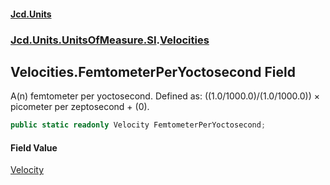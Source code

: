 #### [Jcd.Units](index.md 'index')
### [Jcd.Units.UnitsOfMeasure.SI](Jcd.Units.UnitsOfMeasure.SI.md 'Jcd.Units.UnitsOfMeasure.SI').[Velocities](Velocities.md 'Jcd.Units.UnitsOfMeasure.SI.Velocities')

## Velocities.FemtometerPerYoctosecond Field

A(n) femtometer per yoctosecond. Defined as: ((1.0/1000.0)/(1.0/1000.0)) × picometer per zeptosecond + (0).

```csharp
public static readonly Velocity FemtometerPerYoctosecond;
```

#### Field Value
[Velocity](Velocity.md 'Jcd.Units.UnitTypes.Velocity')